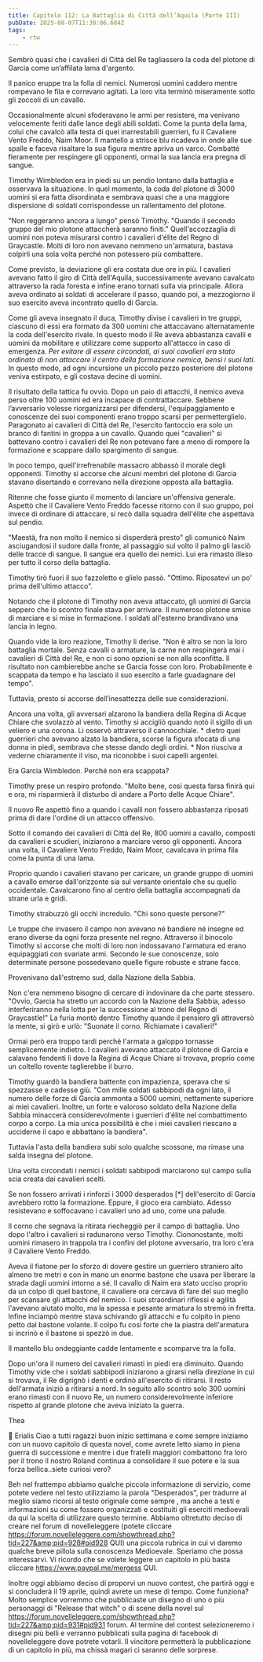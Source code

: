 ```yaml
---
title: Capitolo 112: La Battaglia di Città dell’Aquila (Parte III)
pubDate: 2025-08-07T11:30:06.684Z
tags:
    - rtw
---
```







Sembrò quasi che i cavalieri di Città del Re tagliassero la coda del plotone di Garcia come un’affilata lama d'argento.






Il panico eruppe tra la folla di nemici. Numerosi uomini caddero mentre rompevano le fila e correvano agitati. La loro vita terminò miseramente sotto gli zoccoli di un cavallo.






Occasionalmente alcuni sfoderavano le armi per resistere, ma venivano velocemente feriti dalle lance degli abili soldati. Come la punta della lama, colui che cavalcò alla testa di quei inarrestabili guerrieri, fu il Cavaliere Vento Freddo, Naim Moor. Il mantello a strisce blu ricadeva in onde alle sue spalle e faceva risaltare la sua figura mentre apriva un varco. Combatté fieramente per respingere gli opponenti, ormai la sua lancia era pregna di sangue.






Timothy Wimbledon era in piedi su un pendio lontano dalla battaglia e osservava la situazione. In quel momento, la coda del plotone di 3000 uomini si era fatta disordinata e sembrava quasi che a una maggiore dispersione di soldati corrispondesse un rallentamento del plotone.






"Non reggeranno ancora a lungo” pensò Timothy. "Quando il secondo gruppo del mio plotone attaccherà saranno finiti."
Quell'accozzaglia di uomini non poteva misurarsi contro i cavalieri d'élite del Regno di Graycastle. Molti di loro non avevano nemmeno un'armatura, bastava colpirli una sola volta perché non potessero più combattere.






Come previsto, la deviazione gli era costata due ore in più. I cavalieri avevano fatto il giro di Città dell'Aquila, successivamente avevano cavalcato attraverso la rada foresta e infine erano tornati sulla via principale. Allora aveva ordinato ai soldati di accelerare il passo, quando poi, a mezzogiorno il suo esercito aveva incontrato quello di Garcia.






Come gli aveva insegnato il duca, Timothy divise i cavalieri in tre gruppi, ciascuno di essi era formato da 300 uomini che attaccavano alternatamente la coda dell'esercito rivale. In questo modo il Re aveva abbastanza cavalli e uomini da mobilitare e utilizzare come supporto all'attacco in caso di emergenza. *Per evitare di essere circondati, ai suoi cavalieri era stato ordinato di non attaccare il centro della formazione nemica, bensì i suoi lati*. In questo modo, ad ogni incursione un piccolo pezzo posteriore del plotone veniva estirpato, e gli costava decine di uomini.






Il risultato della tattica fu ovvio. Dopo un paio di attacchi, il nemico aveva perso oltre 100 uomini ed era incapace di contrattaccare. Sebbene l’avversario volesse riorganizzarsi per difendersi, l'equipaggiamento e conoscenze dei suoi componenti erano troppo scarsi per permetterglielo. Paragonato ai cavalieri di Città del Re, l'esercito fantoccio era solo un branco di fantini in groppa a un cavallo. Quando quei "cavalieri" si battevano contro i cavalieri del Re non potevano fare a meno di rompere la formazione e scappare dallo spargimento di sangue.






In poco tempo, quell'irrefrenabile massacro abbassò il morale degli opponenti. Timothy si accorse che alcuni membri del plotone di Garcia stavano disertando e correvano nella direzione opposta alla battaglia.






Ritenne che fosse giunto il momento di lanciare un'offensiva generale. Aspettò che il Cavaliere Vento Freddo facesse ritorno con il suo gruppo, poi invece di ordinare di attaccare, si recò dalla squadra dell'élite che aspettava sul pendio.






"Maestà, fra non molto il nemico si disperderà presto" gli comunicò Naim asciugandosi il sudore dalla fronte, al passaggio sul volto il palmo gli lasciò delle tracce di sangue. Il sangue era quello dei nemici. Lui era rimasto illeso per tutto il corso della battaglia.






Timothy tirò fuori il suo fazzoletto e glielo passò. "Ottimo. Riposatevi un po' prima dell'ultimo attacco".






Notando che il plotone di Timothy non aveva attaccato, gli uomini di Garcia seppero che lo scontro finale stava per arrivare. Il numeroso plotone smise di marciare e si mise in formazione. I soldati all'esterno brandivano una lancia in legno.






Quando vide la loro reazione, Timothy li derise. "Non è altro se non la loro battaglia mortale. Senza cavalli o armature, la carne non respingerà mai i cavalieri di Città del Re, e non ci sono opzioni se non alla sconfitta. Il risultato non cambierebbe anche se Garcia fosse con loro. Probabilmente è scappata da tempo e ha lasciato il suo esercito a farle guadagnare del tempo".






Tuttavia, presto si accorse dell’inesattezza delle sue considerazioni.






Ancora una volta, gli avversari alzarono la bandiera della Regina di Acque Chiare che svolazzò al vento. Timothy si accigliò quando notò il sigillo di un veliero e una corona. Li osservò attraverso il cannocchiale. * dietro quei guerrieri che avevano alzato la bandiera, scorse la figura sfocata di una donna in piedi, sembrava che stesse dando degli ordini. * Non riusciva a vederne chiaramente il viso, ma riconobbe i suoi capelli argentei.






Era Garcia Wimbledon. Perché non era scappata?






Timothy prese un respiro profondo. "Molto bene, così questa farsa finirà qui e ora, mi risparmierà il disturbo di andare a Porto delle Acque Chiare".






Il nuovo Re aspettò fino a quando i cavalli non fossero abbastanza riposati prima di dare l'ordine di un attacco offensivo.






Sotto il comando dei cavalieri di Città del Re, 800 uomini a cavallo, composti da cavalieri e scudieri, iniziarono a marciare verso gli opponenti. Ancora una volta, il Cavaliere Vento Freddo, Naim Moor, cavalcava in prima fila come la punta di una lama.






Proprio quando i cavalieri stavano per caricare, un grande gruppo di uomini a cavallo emerse dall'orizzonte sia sul versante orientale che su quello occidentale. Cavalcarono fino al centro della battaglia accompagnati da strane urla e gridi.






Timothy strabuzzò gli occhi incredulo. "Chi sono queste persone?"






Le truppe che invasero il campo non avevano né bandiere né insegne ed erano diverse da ogni forza presente nel regno. Attraverso il binocolo Timothy si accorse che molti di loro non indossavano l'armatura ed erano equipaggiati con svariate armi. Secondo le sue conoscenze, solo determinate persone possedevano quelle figure robuste e strane facce.






Provenivano dall'estremo sud, dalla Nazione della Sabbia.






Non c'era nemmeno bisogno di cercare di indovinare da che parte stessero. "Ovvio, Garcia ha stretto un accordo con la Nazione della Sabbia, adesso interferiranno nella lotta per la successione al trono del Regno di Graycastle!" La furia montò dentro Timothy quando il pensiero gli attraversò la mente, si girò e urlò: "Suonate il corno. Richiamate i cavalieri!"






Ormai però era troppo tardi perché l'armata a galoppo tornasse semplicemente indietro. I cavalieri avevano attaccato il plotone di Garcia e calavano fendenti lì dove la Regina di Acque Chiare si trovava, proprio come un coltello rovente taglierebbe il burro.






Timothy guardò la bandiera battente con impazienza, sperava che si spezzasse e cadesse giù. "Con mille soldati sabbipodi da ogni lato, il numero delle forze di Garcia ammonta a 5000 uomini, nettamente superiore ai miei cavalieri. Inoltre, un forte e valoroso soldato della Nazione della Sabbia minaccerà considerevolmente i guerrieri d'élite nel combattimento corpo a corpo. La mia unica possibilità è che i miei cavalieri riescano a ucciderne il capo e abbattano la bandiera".






Tuttavia l'asta della bandiera subì solo qualche scossone, ma rimase una salda insegna del plotone.






Una volta circondati i nemici i soldati sabbipodi marciarono sul campo sulla scia creata dai cavalieri scelti.






Se non fossero arrivati i rinforzi i 3000 desperados [*] dell'esercito di Garcia avrebbero rotto la formazione. Eppure, il gioco era cambiato. Adesso resistevano e soffocavano i cavalieri uno ad uno, come una palude.






Il corno che segnava la ritirata riecheggiò per il campo di battaglia. Uno dopo l'altro i cavalieri si radunarono verso Timothy. Ciononostante, molti uomini rimasero in trappola tra i confini del plotone avversario, tra loro c'era il Cavaliere Vento Freddo.






Aveva il fiatone per lo sforzo di dovere gestire un guerriero straniero alto almeno tre metri e con in mano un enorme bastone che usava per liberare la strada dagli uomini intorno a sé. Il cavallo di Naim era stato ucciso proprio da un colpo di quel bastone, il cavaliere ora cercava di fare del suo meglio per scansare gli attacchi del nemico. I suoi straordinari riflessi e agilità l'avevano aiutato molto, ma la spessa e pesante armatura lo stremò in fretta. Infine inciampò mentre stava schivando gli attacchi e fu colpito in pieno petto dal bastone volante. Il colpo fu così forte che la piastra dell'armatura si incrinò e il bastone si spezzò in due.






Il mantello blu ondeggiante cadde lentamente e scomparve tra la folla.






Dopo un'ora il numero dei cavalieri rimasti in piedi era diminuito. Quando Timothy vide che i soldati sabbipodi iniziarono a girarsi nella direzione in cui si trovava, il Re digrignò i denti e ordinò all'esercito di ritirarsi. Il resto dell'armata iniziò a ritirarsi a nord. In seguito allo scontro solo 300 uomini erano rimasti con il nuovo Re, un numero considerevolmente inferiore rispetto al grande plotone che aveva iniziato la guerra.






Thea


💬 Erialis Ciao a tutti ragazzi buon inizio settimana e come sempre iniziamo con un nuovo capitolo di questa novel, come avrete letto siamo in piena guerra di successione e mentre i due fratelli maggiori combattono fra loro per il trono il nostro Roland continua a consolidare il suo potere e la sua forza bellica..siete curiosi vero?


Beh nel frattempo abbiamo qualche piccola informazione di servizio, come potete vedere nel testo utilizziamo la parola "Desperados", per tradurre al meglio siamo ricorsi al testo originale come sempre , ma anche a  testi e informazioni su come fossero organizzati e costituiti gli eserciti medioevali da qui la scelta di utilizzare questo termine.  Abbiamo oltretutto deciso di creare nel forum di novelleleggere (potete cliccare https://forum.novelleleggere.com/showthread.php?tid=227&amp;pid=928#pid928 QUI)  una piccola rubrica in cui vi daremo qualche breve pillola sulla conoscenza Medioevale. Speriamo che possa interessarvi. Vi ricordo che se volete leggere un capitolo in più basta cliccare https://www.paypal.me/mergess QUI.

Inoltre  oggi abbiamo deciso di proporvi un nuovo contest, che partirà oggi e si concluderà il 19 aprile, quindi avrete un mese di tempo. Come funziona? Molto semplice vorremmo che pubblicaste un disegno di uno o più personaggi di "Release that witch" o di scene della novel  sul https://forum.novelleleggere.com/showthread.php?tid=227&amp;pid=931#pid931  forum. Al termine del contest selezioneremo i disegni più belli e verranno pubblicati sulla pagina di facebook di novelleleggere dove potrete votarli. Il vincitore permetterà la pubblicazione di un capitolo in più, ma chissà magari ci saranno delle sorprese.                                


                                



